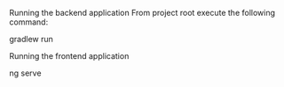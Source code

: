 
Running the backend application
From project root execute the following command:

gradlew run

Running the frontend application

ng serve

